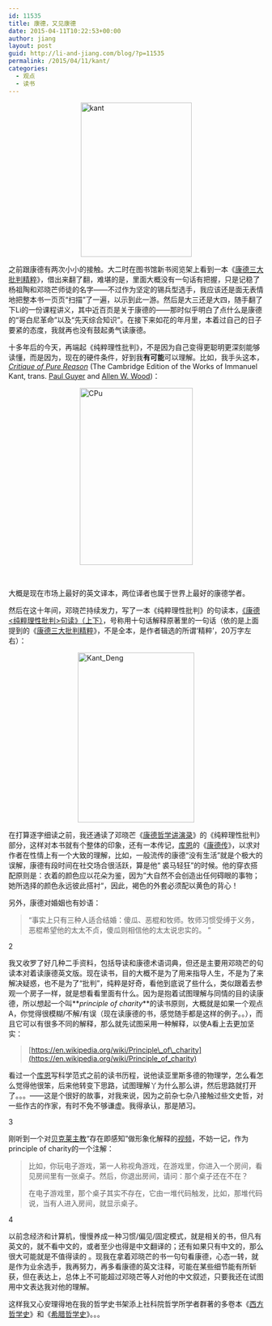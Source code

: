 ```yaml
---
id: 11535
title: 康德，又见康德
date: 2015-04-11T10:22:53+00:00
author: jiang
layout: post
guid: http://li-and-jiang.com/blog/?p=11535
permalink: /2015/04/11/kant/
categories:
  - 观点
  - 读书
---
```

[<img style="background-image: none; float: none; padding-top: 0px; padding-left: 0px; margin-left: auto; display: block; padding-right: 0px; margin-right: auto; border-width: 0px;" title="kant" src="http://jiangtanghu.com/cn/wp-content/uploads/2015/04/kant_thumb.jpg" alt="kant" width="219" height="305" border="0" />](http://jiangtanghu.com/cn/wp-content/uploads/2015/04/kant.jpg)

之前跟康德有两次小小的接触。大二时在图书馆新书阅览架上看到一本《[康德三大批判精粹](http://book.douban.com/subject/1059384/)》，借出来翻了翻，难堪的是，里面大概没有一句话有把握，只是记稳了杨祖陶和邓晓芒师徒的名字——不过作为坚定的锡兵型选手，我应该还是面无表情地把整本书一页页“扫描”了一遍，以示到此一游。然后是大三还是大四，随手翻了下Li的一份课程讲义，其中近百页是关于康德的——那时似乎明白了点什么是康德的“哥白尼革命”以及“先天综合知识”。在接下来如花的年月里，本着过自己的日子要紧的态度，我就再也没有鼓起勇气读康德。

十多年后的今天，再端起《纯粹理性批判》，不是因为自己变得更聪明更深刻能够读懂，而是因为，现在的硬件条件，好到我**有可能**可以理解。比如，我手头这本，_[Critique of Pure Reason](http://www.amazon.com/Critique-Reason-Cambridge-Works-Immanuel/dp/0521657296/ref=sr_1_2?s=books&ie=UTF8&qid=1428673657&sr=1-2&keywords=critique+of+pure+reason)_ (The Cambridge Edition of the Works of Immanuel Kant, trans. [Paul Guyer](https://philosophy.sas.upenn.edu/faculty/guyer) and [Allen W. Wood](http://www.indiana.edu/~phil/people/allen-wood.shtml))：

[<img style="background-image: none; float: none; padding-top: 0px; padding-left: 0px; margin-left: auto; display: block; padding-right: 0px; margin-right: auto; border-width: 0px;" title="CPu" src="http://jiangtanghu.com/cn/wp-content/uploads/2015/04/CPu_thumb.jpg" alt="CPu" width="223" height="350" border="0" />](http://jiangtanghu.com/cn/wp-content/uploads/2015/04/CPu.jpg)

&nbsp;

大概是现在市场上最好的英文译本，两位译者也属于世界上最好的康德学者。

然后在这十年间，邓晓芒持续发力，写了一本《纯粹理性批判》的句读本，[《康德<纯粹理性批判>句读》（上下）](http://book.douban.com/subject/4712697/)，号称用十句话解释原著里的一句话（依的是上面提到的《[康德三大批判精粹](http://book.douban.com/subject/1059384/)》，不是全本，是作者辑选的所谓‘精粹’，20万字左右）：

[<img style="background-image: none; float: none; padding-top: 0px; padding-left: 0px; margin-left: auto; display: block; padding-right: 0px; margin-right: auto; border: 0px;" title="Kant_Deng" src="http://jiangtanghu.com/cn/wp-content/uploads/2015/04/Kant_Deng_thumb.jpg" alt="Kant_Deng" width="230" height="336" border="0" />](http://jiangtanghu.com/cn/wp-content/uploads/2015/04/Kant_Deng.jpg)

在打算逐字细读之前，我还通读了邓晓芒《[康德哲学讲演录](http://book.douban.com/subject/1392562/)》的《纯粹理性批判》部分，这样对本书就有个整体的印象，还有一本传记，[库恩](http://www.bu.edu/philo/people/faculty/full-time/manfred-kuehn/)的《[康德传](http://book.douban.com/subject/3035631/)》，以求对作者在性情上有一个大致的理解，比如，一般流传的康德“没有生活”就是个极大的误解，康德有段时间在社交场合很活跃，算是他“ 裘马轻狂”的时候。他的穿衣搭配原则是：衣着的颜色应以花朵为鉴，因为”大自然不会创造出任何碍眼的事物；她所选择的颜色永远彼此搭衬“，因此，褐色的外套必须配以黄色的背心！

另外，康德对婚姻也有妙语：

> “事实上只有三种人适合结婚：傻瓜、恶棍和牧师。牧师习惯受缚于义务，恶棍希望他的太太不贞，傻瓜则相信他的太太说忠实的。 ”

2

我又收罗了好几种二手资料，包括导读和康德术语词典，但还是主要用邓晓芒的句读本对着读康德英文版。现在读书，目的大概不是为了用来指导人生，不是为了来解决疑惑，也不是为了“批判”，纯粹是好奇，看他到底说了些什么，类似跟着去参观一个房子一样，就是想看看里面有什么。因为是抱着试图理解与同情的目的读康德，所以想起一个叫**_principle of charity_**的读书原则，大概就是如果一个观点A，你觉得很模糊/不解/有误（现在读康德的书，感觉随手都是这样的例子。。），而且它可以有很多不同的解释，那么就先试图采用一种解释，以使A看上去更加坚实：

> [https://en.wikipedia.org/wiki/Principle\_of\_charity](https://en.wikipedia.org/wiki/Principle_of_charity)

看过一个[库恩](https://en.wikipedia.org/wiki/Thomas_Kuhn)写科学范式之前的读书历程，说他读亚里斯多德的物理学，怎么看怎么觉得他很笨，后来他转变下思路，试图理解丫为什么那么讲，然后思路就打开了。。。——这是个很好的故事，对我来说，因为之前杂七杂八接触过些文史哲，对一些作古的作家，有时不免不够谦虚。我得承认，那是陋习。

3

刚听到一个对[贝克莱主教](https://en.wikipedia.org/wiki/George_Berkeley)“存在即感知”做形象化解释的[视频](https://www.youtube.com/watch?v=R9GuSA9HHgA&list=PL656A4EDA0320618D&index=9)，不妨一记，作为principle of charity的一个注解：

> 比如，你玩电子游戏，第一人称视角游戏，在游戏里，你进入一个房间，看见房间里有一张桌子。然后，你退出房间，请问：那个桌子还在不在？
> 
> 在电子游戏里，那个桌子其实不存在，它由一堆代码触发，比如，那堆代码说，当有人进入房间，就显示桌子。

4

以前念经济和计算机，慢慢养成一种习惯/偏见/固定模式，就是相关的书，但凡有英文的，就不看中文的，或者至少也得是中文翻译的；还有如果只有中文的，那么很大可能就是不值得读的 。现我在拿着邓晓芒的书一句句看康德，心态一转，就是作为业余选手，我再努力，再多看康德的英文注释，可能在某些细节能有所斩获，但在表达上，总体上不可能超过邓晓芒等人对他的中文叙述，只要我还在试图用中文表达我对他的理解。

这样我又心安理得地在我的哲学史书架添上社科院哲学所学者群著的多卷本《[西方哲学史](http://book.douban.com/subject/6809342/)》和《[希腊哲学史](http://book.douban.com/subject/1016764/)》。。。